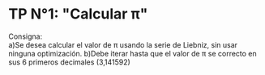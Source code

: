 # TP N°1: "Calcular π"  
Consigna:  
a)Se desea calcular el valor de π usando la serie de Liebniz, sin usar ninguna optimización.
b)Debe iterar hasta que el valor de π se correcto en sus 6 primeros decimales (3,141592)

